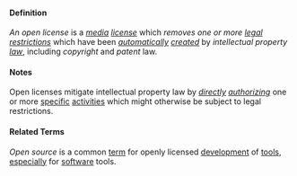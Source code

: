 #### Definition

*An open license* is a *[media](https://github.com/gcassel/Modular-Organization-Terminology/blob/master/terms/media.md) [license](https://github.com/gcassel/Modular-Organization-Terminology/blob/master/terms/license.md)* which *removes one or more [legal](https://github.com/gcassel/Modular-Organization-Terminology/blob/master/terms/law.md) [restrictions](https://github.com/gcassel/Modular-Organization-Terminology/blob/master/terms/restrict.md)* which have been *[automatically](https://github.com/gcassel/Modular-Organization-Terminology/blob/master/terms/automate.md) [created](https://github.com/gcassel/Modular-Organization-Terminology/blob/master/terms/create.md)* by *intellectual property [law](https://github.com/gcassel/Modular-Organizing-Terminology/blob/master/terms/law.md)*, including *copyright* and *patent* law.

#### Notes

Open licenses mitigate intellectual property law by *[directly](https://github.com/gcassel/Modular-Organization-Terminology/blob/master/terms/direct.md) [authorizing](https://github.com/gcassel/Modular-Organization-Terminology/blob/master/terms/authority.md)* one or more [specific](https://github.com/gcassel/Modular-Organization-Terminology/blob/master/terms/specific.md) [activities](https://github.com/gcassel/Modular-Organization-Terminology/blob/master/terms/activity.md) which might otherwise  be subject to legal restrictions.

#### Related Terms

*Open source* is a common [term](https://github.com/gcassel/Modular-Organization-Terminology/blob/master/terms/term.md) for openly licensed [development](https://github.com/gcassel/Modular-Organization-Terminology/blob/master/terms/develop.md) of [tools](https://github.com/gcassel/Modular-Organization-Terminology/blob/master/terms/tool.md), [especially](https://github.com/gcassel/Modular-Organization-Terminology/blob/master/terms/specialize.md) for [software](https://github.com/gcassel/Modular-Organization-Terminology/blob/master/terms/software.md) tools.

